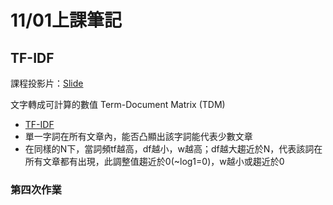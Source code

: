 # 11/01上課筆記
## TF-IDF
課程投影片：[Slide](https://docs.google.com/presentation/d/e/2PACX-1vQDgSgxp2SxatinxmzX2sdwQZhfLRmnWAl6zqgZBjTrG51dg4Bo8t4u3sXezOLSKGO398BSYq48W97u/pub?start=false&loop=false&delayms=3000&slide=id.p)

文字轉成可計算的數值 Term-Document Matrix (TDM)

* [TF-IDF](https://mropengate.blogspot.com/2016/04/tf-idf-in-r-language.html?fbclid=IwAR1sf3lPe3PpaixlQ7UT1Xa--1gnNpA9s6tK4g_y9jHISmFM9SxRMSyA6Rg)
* 單一字詞在所有文章內，能否凸顯出該字詞能代表少數文章
* 在同樣的N下，當詞頻tf越高，df越小，w越高；df越大趨近於N，代表該詞在所有文章都有出現，此調整值趨近於0(~log1=0)，w越小或趨近於0

### 第四次作業
